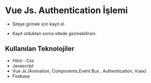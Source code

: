 # Vue Js. Authentication İşlemi

- Siteye girmek için kayıt ol.

- Kayıt olduktan sonra sitede gezinebilirsin. 


## Kullanılan Teknolojiler

* Html - Css
* Javascript
* Vue Js.(Animation, Components,Event Bus , Authentication, Vuex)
* Firebase